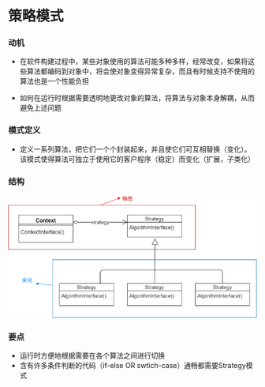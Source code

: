 # 策略模式


### 动机
* 在软件构建过程中，某些对象使用的算法可能多种多样，经常改变，如果将这些算法都编码到对象中，将会使对象变得异常复杂，而且有时候支持不使用的算法也是一个性能负担

* 如何在运行时根据需要透明地更改对象的算法，将算法与对象本身解耦，从而避免上述问题

### 模式定义
* 定义一系列算法，把它们一个个封装起来，并且使它们可互相替换（变化）。该模式使得算法可独立于使用它的客户程序（稳定）而变化（扩展，子类化）

### 结构
![strategy structre](./structure.png)

### 要点
* 运行时方便地根据需要在各个算法之间进行切换
* 含有许多条件判断的代码（if-else OR swtich-case）通畅都需要Strategy模式